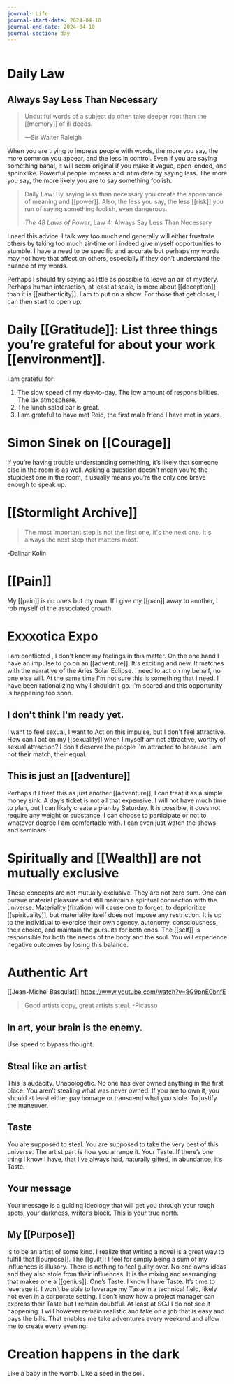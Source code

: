 ```yaml
---
journal: Life
journal-start-date: 2024-04-10
journal-end-date: 2024-04-10
journal-section: day
---
```

```calendar-nav
```

# Daily Law
## Always Say Less Than Necessary

> Undutiful words of a subject do often take deeper root than the [[memory]] of ill deeds.
> 
> —Sir Walter Raleigh

When you are trying to impress people with words, the more you say, the more common you appear, and the less in control. Even if you are saying something banal, it will seem original if you make it vague, open-ended, and sphinxlike. Powerful people impress and intimidate by saying less. The more you say, the more likely you are to say something foolish.

> Daily Law: By saying less than necessary you create the appearance of meaning and [[power]]. Also, the less you say, the less [[risk]] you run of saying something foolish, even dangerous.
> 
> _The 48 Laws of Power_, Law 4: Always Say Less Than Necessary

I need this advice. I talk way too much and generally will either frustrate others by taking too much air-time or I indeed give myself opportunities to stumble. I have a need to be specific and accurate but perhaps my words may not have that affect on others, especially if they don’t understand the nuance of my words. 

Perhaps I should try saying as little as possible to leave an air of mystery. Perhaps human interaction, at least at scale, is more about [[deception]] than it is [[authenticity]]. I am to put on a show. For those that get closer, I can then start to open up.
# Daily [[Gratitude]]: List three things you’re grateful for about your work [[environment]].
I am grateful for:
1. The slow speed of my day-to-day. The low amount of responsibilities. The lax atmosphere. 
2. The lunch salad bar is great. 
3. I am grateful to have met Reid, the first male friend I have met in years.

# Simon Sinek on [[Courage]]
If you’re having trouble understanding something, it’s likely that someone else in the room is as well. Asking a question doesn’t mean you’re the stupidest one in the room, it usually means you’re the only one brave enough to speak up.

# [[Stormlight Archive]]
>The most important step is not the first one, it's the next one. It's always the next step that matters most.

-Dalinar Kolin

# [[Pain]]
My [[pain]] is no one’s but my own. If I give my [[pain]] away to another, I rob myself of the associated growth.

# Exxxotica Expo
I am conflicted , I don't know my feelings in this matter. On the one hand I have an impulse to go on an [[adventure]]. It's exciting and new. It matches with the narrative of the Aries Solar Eclipse. I need to act on my behalf, no one else will. At the same time I'm not sure this is something that I need. I have been rationalizing why I shouldn't go. I'm scared and this opportunity is happening too soon. 

## I don't think I'm ready yet. 
I want to feel sexual, I want to Act on this impulse, but I don't feel attractive. How can I act on my [[sexuality]] when I myself am not attractive, worthy of sexual attraction? I don't deserve the people I'm attracted to because I am not their match, their equal.

## This is just an [[adventure]]
Perhaps if I treat this as just another [[adventure]], I can treat it as a simple money sink. A day’s ticket is not all that expensive. I will not have much time to plan, but I can likely create a plan by Saturday. It is possible, it does not require any weight or substance, I can choose to participate or not to whatever degree I am comfortable with. I can even just watch the shows and seminars.
# Spiritually and [[Wealth]] are not mutually exclusive
These concepts are not mutually exclusive. They are not zero sum. One can pursue material pleasure and still maintain a spiritual connection with the universe. Materiality (fixation) will cause one to forget, to deprioritize [[spirituality]], but materiality itself does not impose any restriction. It is up to the individual to exercise their own agency, autonomy, consciousness, their choice, and maintain the pursuits for both ends. The [[self]] is responsible for both the needs of the body and the soul. You will experience negative outcomes by losing this balance.

# Authentic Art
[[Jean-Michel Basquiat]]
https://www.youtube.com/watch?v=8G9pnE0bnfE
>Good artists copy, great artists steal. 
-Picasso

## In art, your brain is the enemy.
Use speed to bypass thought.
## Steal like an artist
This is audacity. Unapologetic. No one has ever owned anything in the first place. You aren’t stealing what was never owned. If you are to own it, you should at least either pay homage or transcend what you stole. To justify the maneuver. 
## Taste
You are supposed to steal. You are supposed to take the very best of this universe. The artist part is how you arrange it. Your Taste. If there’s one thing I know I have, that I’ve always had, naturally gifted, in abundance, it’s Taste. 
## Your message 
Your message is a guiding ideology that will get you through your rough spots, your darkness, writer’s block. This is your true north.
## My [[Purpose]]
is to be an artist of some kind. I realize that writing a novel is a great way to fulfill that [[purpose]]. The [[guilt]] I feel for simply being a sum of my influences is illusory. There is nothing to feel guilty over. No one owns ideas and they also stole from their influences. It is the mixing and rearranging that makes one a [[genius]]. One’s Taste. I know I have Taste. It’s time to leverage it. I won’t be able to leverage my Taste in a technical field, likely not even in a corporate setting. I don’t know how a project manager can express their Taste but I remain doubtful. At least at SCJ I do not see it happening. I will however remain realistic and take on a job that is easy and pays the bills. That enables me take adventures every weekend and allow me to create every evening. 

# Creation happens in the dark
Like a baby in the womb. Like a seed in the soil. 